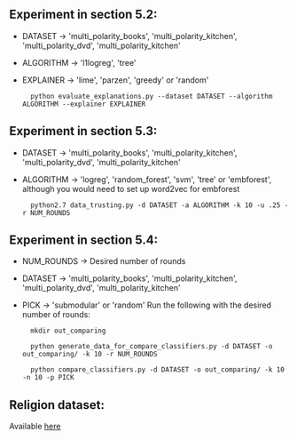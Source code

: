 ## Experiment in section 5.2:
- DATASET -> 'multi_polarity_books', 'multi_polarity_kitchen', 'multi_polarity_dvd', 'multi_polarity_kitchen'
- ALGORITHM -> 'l1logreg', 'tree'
- EXPLAINER -> 'lime', 'parzen', 'greedy' or 'random'
    
        python evaluate_explanations.py --dataset DATASET --algorithm ALGORITHM --explainer EXPLAINER 

## Experiment in section 5.3:
- DATASET -> 'multi_polarity_books', 'multi_polarity_kitchen', 'multi_polarity_dvd', 'multi_polarity_kitchen'
- ALGORITHM -> 'logreg', 'random_forest', 'svm', 'tree' or 'embforest', although you would need to set up word2vec for embforest

        python2.7 data_trusting.py -d DATASET -a ALGORITHM -k 10 -u .25 -r NUM_ROUNDS

## Experiment in section 5.4:
- NUM_ROUNDS -> Desired number of rounds
- DATASET -> 'multi_polarity_books', 'multi_polarity_kitchen', 'multi_polarity_dvd', 'multi_polarity_kitchen'
- PICK -> 'submodular' or 'random'
Run the following with the desired number of rounds:

        mkdir out_comparing

        python generate_data_for_compare_classifiers.py -d DATASET -o out_comparing/ -k 10 -r NUM_ROUNDS

        python compare_classifiers.py -d DATASET -o out_comparing/ -k 10 -n 10 -p PICK


## Religion dataset:
Available [here](https://github.com/marcotcr/lime-experiments/blob/master/religion_dataset.tar.gz)
